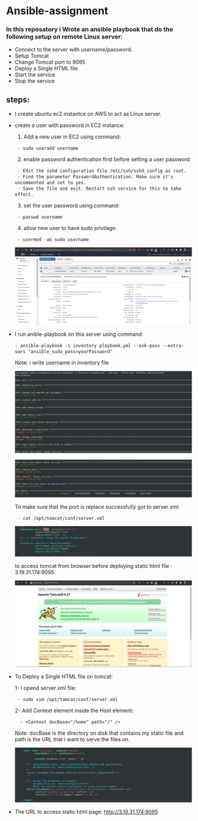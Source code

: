 # Ansible-assignment

### In this reposatory i Wrote an ansible playbook that do the following setup on remote Linux server:

* Connect to the server with username/password.
* Setup Tomcat
* Change Tomcat port to 9095
* Deploy a Single HTML file
* Start the service
* Stop the service

## steps:
* I create ubuntu ec2 instantce on AWS to act as Linux server.
* create a user with password in EC2 instance:
     1) Add a new user in EC2 using command:
    
       - sudo useradd username
           
     2) enable password authentication first before setting a user password:
     
       - Edit the sshd configuration file /etc/ssh/sshd_config as root.
       - Find the parameter PasswordAuthentication. Make sure it's uncommented and set to yes.
       - Save the file and exit. Restart ssh service for this to take effect.
       
     3) set the user password using command:
     
       - passwd username
           
     4) allow new user to have sudo privilage:
     
       - usermod -aG sudo username
       
    ![alt text](https://github.com/shimaa829/Ansible-assignment/blob/master/ansible-screenshots/1.png)

* I run anible-playbook on this server using command:

      - ansible-playbook -i inventory playbook.yml --ask-pass --extra-vars "ansible_sudo_pass=yourPassword"
      
    Note: i write username in inventory file
    
   ![alt text](https://github.com/shimaa829/Ansible-assignment/blob/master/ansible-screenshots/2.png)
   
   ![alt text](https://github.com/shimaa829/Ansible-assignment/blob/master/ansible-screenshots/3.png)
   
   To make sure that the port is replace successfully got to server.xml:
   
       - cat /opt/tomcat/conf/server.xml
    
   ![alt text](https://github.com/shimaa829/Ansible-assignment/blob/master/ansible-screenshots/5.png)
   
   to access tomcat from browser before deploying static html file : 3.19.31.174:9095
   
   ![alt text](https://github.com/shimaa829/Ansible-assignment/blob/master/ansible-screenshots/4.png)
   
      

* To Deploy a Single HTML file on tomcat:

     1- I opend server.xml file:
      
       - sudo vim /opt/tomcat/conf/server.xml
       
     2- Add  Context element inside the Host element:
     
        - <Context docBase="/home" path="/" />
        
    Note: docBase is the directory on disk that contains my static file and path is the URL that i want to serve the files on.
    

  ![alt text](https://github.com/shimaa829/Ansible-assignment/blob/master/ansible-screenshots/7.png)
  
  
 * The URL to access static html page:
   http://3.19.31.174:9095
